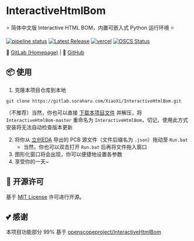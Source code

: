# InteractiveHtmlBom

⭐ 简体中文版 Interactive HTML BOM，内置可嵌入式 Python 运行环境 ⭐

[![pipeline status](https://gitlab.soraharu.com/XiaoXi/InteractiveHtmlBom/badges/master/pipeline.svg)](https://gitlab.soraharu.com/XiaoXi/InteractiveHtmlBom/-/commits/master) [![Latest Release](https://gitlab.soraharu.com/XiaoXi/InteractiveHtmlBom/-/badges/release.svg)](https://gitlab.soraharu.com/XiaoXi/InteractiveHtmlBom/-/releases) [![vercel](https://vercelbadge.soraharu.com/?app=interactivehtmlbom)](https://interactivehtmlbom.soraharu.com/) [![OSCS Status](https://www.oscs1024.com/platform/badge/yanranxiaoxi/InteractiveHtmlBom.svg?size=small)](https://www.oscs1024.com/project/yanranxiaoxi/InteractiveHtmlBom?ref=badge_small)

🔗 [GitLab (Homepage)](https://gitlab.soraharu.com/XiaoXi/InteractiveHtmlBom) | 🔗 [GitHub](https://github.com/yanranxiaoxi/InteractiveHtmlBom)

## 📦 使用

1. 克隆本项目仓库到本地

```shell
git clone https://gitlab.soraharu.com/XiaoXi/InteractiveHtmlBom.git
```

（不推荐）当然，你也可以直接 [下载本项目文件](https://gitlab.soraharu.com/XiaoXi/InteractiveHtmlBom/-/archive/master/InteractiveHtmlBom-master.zip) 并解压，将 `InteractiveHtmlBom-master` 重命名为 `InteractiveHtmlBom`，切记，使用此方式安装将无法自动检查版本更新

2. 将你从 [立创EDA](https://lceda.cn/) 导出的 PCB 源文件（文件后缀名为 `.json`）拖动至 `Run.bat`
    - 当然，你也可以双击打开 `Run.bat` 后再将文件拖入窗口
3. 图形化窗口将会出现，你可以便捷地设置各参数
4. 享受你的一天~

## 📜 开源许可

基于 [MIT License](https://choosealicense.com/licenses/mit/) 许可进行开源。

## 💕 感谢

本项目功能部分 99% 基于 [openscopeproject/InteractiveHtmlBom](https://github.com/openscopeproject/InteractiveHtmlBom)
